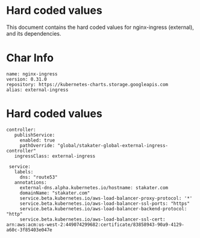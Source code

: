 # Hard coded values

This document contains the hard coded values for nginx-ingress (external), and its dependencies. 

# Char Info
```
name: nginx-ingress
version: 0.31.0
repository: https://kubernetes-charts.storage.googleapis.com
alias: external-ingress
```

# Hard coded values
```
controller:
   publishService:
     enabled: true
     pathOverride: "global/stakater-global-external-ingress-controller"
   ingressClass: external-ingress

 service:
   labels:
     dns: "route53"
   annotations:
     external-dns.alpha.kubernetes.io/hostname: stakater.com
     domainName: "stakater.com"
     service.beta.kubernetes.io/aws-load-balancer-proxy-protocol: '*'
     service.beta.kubernetes.io/aws-load-balancer-ssl-ports: "https"
     service.beta.kubernetes.io/aws-load-balancer-backend-protocol: "http"
     service.beta.kubernetes.io/aws-load-balancer-ssl-cert: arn:aws:acm:us-west-2:449074299682:certificate/83858943-90a9-4129-a60c-3f85403e047e
```